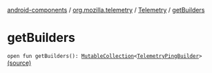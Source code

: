 [android-components](../../index.md) / [org.mozilla.telemetry](../index.md) / [Telemetry](index.md) / [getBuilders](./get-builders.md)

# getBuilders

`open fun getBuilders(): `[`MutableCollection`](https://kotlinlang.org/api/latest/jvm/stdlib/kotlin.collections/-mutable-collection/index.html)`<`[`TelemetryPingBuilder`](../../org.mozilla.telemetry.ping/-telemetry-ping-builder/index.md)`>` [(source)](https://github.com/mozilla-mobile/android-components/blob/master/components/service/telemetry/src/main/java/org/mozilla/telemetry/Telemetry.java#L135)